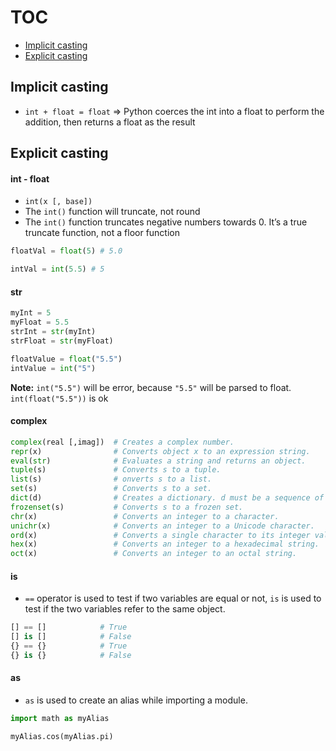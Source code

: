 # TOC
* [Implicit casting](/type_casting.md#implicit-casting)
* [Explicit casting](/type_casting.md#explicit-casting)

## Implicit casting
* `int + float = float` => Python coerces the int into a float to perform the addition, then returns a float as the result


## Explicit casting
#### int - float
* `int(x [, base])`
* The `int()` function will truncate, not round
* The `int()` function truncates negative numbers towards 0. It’s a true truncate function, not a floor function
```python
floatVal = float(5) # 5.0

intVal = int(5.5) # 5
```

#### str
```python
myInt = 5
myFloat = 5.5
strInt = str(myInt)
strFloat = str(myFloat)

floatValue = float("5.5")
intValue = int("5")
```
**Note:** `int("5.5")` will be error, because `"5.5"` will be parsed to float. `int(float("5.5"))` is ok

#### complex
```python
complex(real [,imag])  # Creates a complex number.
repr(x)                # Converts object x to an expression string.
eval(str)              # Evaluates a string and returns an object.
tuple(s)               # Converts s to a tuple.
list(s)                # onverts s to a list.
set(s)                 # Converts s to a set.
dict(d)                # Creates a dictionary. d must be a sequence of (key,value) tuples.
frozenset(s)           # Converts s to a frozen set.
chr(x)                 # Converts an integer to a character.
unichr(x)              # Converts an integer to a Unicode character.
ord(x)                 # Converts a single character to its integer value.
hex(x)                 # Converts an integer to a hexadecimal string.
oct(x)                 # Converts an integer to an octal string.
```

#### is
* `==` operator is used to test if two variables are equal or not, `is` is used to test if the two variables refer to the same object.
```python
[] == []            # True
[] is []            # False
{} == {}            # True
{} is {}            # False
```

#### as
* `as` is used to create an alias while importing a module.
```python
import math as myAlias

myAlias.cos(myAlias.pi)
```

